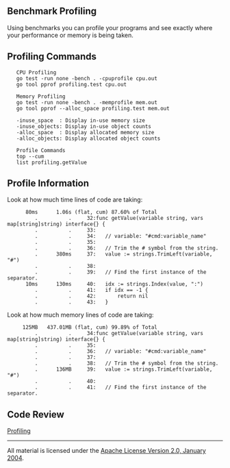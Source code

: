 ## Benchmark Profiling

Using benchmarks you can profile your programs and see exactly where your performance or memory is being taken.

## Profiling Commands
```
   CPU Profiling
   go test -run none -bench . -cpuprofile cpu.out
   go tool pprof profiling.test cpu.out
```
```
   Memory Profiling
   go test -run none -bench . -memprofile mem.out
   go tool pprof --alloc_space profiling.test mem.out

   -inuse_space  : Display in-use memory size
   -inuse_objects: Display in-use object counts
   -alloc_space  : Display allocated memory size
   -alloc_objects: Display allocated object counts
```
```
   Profile Commands
   top --cum
   list profiling.getValue
```

## Profile Information

Look at how much time lines of code are taking:
```
      80ms      1.06s (flat, cum) 87.60% of Total
         .          .     32:func getValue(variable string, vars map[string]string) interface{} {
         .          .     33:
         .          .     34:	// variable: "#cmd:variable_name"
         .          .     35:
         .          .     36:	// Trim the # symbol from the string.
         .      380ms     37:	value := strings.TrimLeft(variable, "#")
         .          .     38:
         .          .     39:	// Find the first instance of the separator.
      10ms      130ms     40:	idx := strings.Index(value, ":")
         .          .     41:	if idx == -1 {
         .          .     42:		return nil
         .          .     43:	}
```

Look at how much memory lines of code are taking:
```
     125MB   437.01MB (flat, cum) 99.89% of Total
         .          .     34:func getValue(variable string, vars map[string]string) interface{} {
         .          .     35:
         .          .     36:	// variable: "#cmd:variable_name"
         .          .     37:
         .          .     38:	// Trim the # symbol from the string.
         .      136MB     39:	value := strings.TrimLeft(variable, "#")
         .          .     40:
         .          .     41:	// Find the first instance of the separator.
```

## Code Review

[Profiling](profiling.go)
___
All material is licensed under the [Apache License Version 2.0, January 2004](http://www.apache.org/licenses/LICENSE-2.0).
